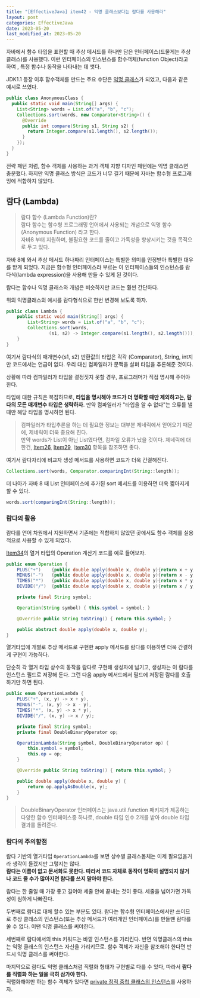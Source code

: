 ```yaml
---
title: "[EffectiveJava] item42 - 익명 클래스보다는 람다를 사용해라"
layout: post
categories: EffectiveJava
date: 2023-05-20
last_modified_at: 2023-05-20
---
```


자바에서 함수 타입을 표현할 때 추상 메서드를 하나만 담은 인터페이스(드물게는 추상 클래스)를 사용했다. 이런 인터페이스의 인스턴스를 함수객체(function Object)라고 하여 , 특정 함수나 동작을 나타내는 데 썻다.

JDK1.1 등장 이후 함수객체를 만드는 주요 수단은 [익명 클래스](https://dh37789.github.io/effectivejava/item24/)가 되었고, 다음과 같은 예시로 쓰였다.

```java
public class AnonymousClass {
  public static void main(String[] args) {
    List<String> words = List.of("a", "b", "c");
    Collections.sort(words, new Comparator<String>() {
      @Override
      public int compare(String s1, String s2) {
        return Integer.compare(s1.length(), s2.length());
      }
    });
  }
}
```

전략 패턴 처럼, 함수 객체를 사용하는 과거 객체 지향 디자인 패턴에는 익명 클래스면 충분했다. 하지만 익명 클래스 방식은 코드가 너무 길기 때문에 자바는 함수형 프로그래밍에 적합하지 않았다.


## 람다 (Lambda)

> 람다 함수 (Lambda Function)란?<br/>
> 람다 함수는 함수형 프로그래밍 언어에서 사용되는 개념으로 익명 함수(Anonymous Function) 라고 한다.<br/>
> 자바8 부터 지원하며, 불필요한 코드를 줄이고 가독성을 향상시키는 것을 목적으로 두고 있다.

자바 8에 와서 추상 메서드 하나짜리 인터페이스는 특별한 의미를 인정받아 특별한 대우를 받게 되었다. 지금은 함수형 인터페이스라 부르는 이 인터페이스들의 인스턴스를 람다식(lambda expression)을 사용해 만들 수 있게 된 것이다.

람다는 함수나 익명 클래스와 개념은 비슷하지만 코드는 훨씬 간단하다.

위의 익명클래스의 예시를 람다형식으로 한번 변경해 보도록 하자.

```java
public class Lambda {
    public static void main(String[] args) {
        List<String> words = List.of("a", "b", "c");
        Collections.sort(words,
                (s1, s2) -> Integer.compare(s1.length(), s2.length()));
    }
}
```

여기서 람다식의 매개변수(s1, s2) 반환값의 타입은 각각 (Comparator<String>), String, int지만 코드에서는 언급이 없다. 우리 대신 컴파일러가 문맥을 살펴 타입을 추론해준 것이다.

상황에 따라 컴파일러가 타입을 결정짓지 못할 경우, 프로그래머가 직접 명시해 주어야 한다.

타입에 대한 규칙은 복잡하므로, **타입을 명시해야 코드가 더 명확할 때만 제외하고는, 람다의 모든 매개변수 타입은 생략하자.** 만약 컴파일러가 "타입을 알 수 없다"는 오류를 낼때만 해당 타입을 명시하면 된다.

> 컴파일러가 타입추론을 하는 데 필요한 정보는 대부분 제네릭에서 얻어오기 때문에, 제네릭이 더욱 중요해 진다.<br/>
> 만약 words가 List<String>이 아닌 List였다면, 컴파일 오류가 났을 것이다.
> 제네릭에 대한건, [Item26](https://dh37789.github.io/effectivejava/item26/), [Item29](https://dh37789.github.io/effectivejava/item29/), ([tem30](https://dh37789.github.io/effectivejava/item30/) 항목을 참조하면 좋다.


여기서 람다자리에 비교자 생성 메서드를 사용하면 코드가 더욱 간결해진다.

```java
Collections.sort(words, Comparator.comparingInt(String::length));
```

더 나아가 자바 8 때 List 인터페이스에 추가된 sort 메서드를 이용하면 더욱 짧아지게 할 수 있다.

```java
words.sort(comparingInt(String::length));
```


### 람다의 활용

람다를 언어 차원에서 지원하면서 기존에는 적합하지 않았던 곳에서도 함수 객체를 실용적으로 사용할 수 있게 되었다.

[Item34](https://dh37789.github.io/effectivejava/item34/)의 열거 타입의 Operation 계산기 코드를 예로 들어보자.

```java
public enum Operation {
    PLUS("+")    {public double apply(double x, double y){return x + y;}},
    MINUS("-")   {public double apply(double x, double y){return x - y;}},
    TIMES("*")   {public double apply(double x, double y){return x * y;}},
    DIVIDE("/")  {public double apply(double x, double y){return x / y;}};

    private final String symbol;

    Operation(String symbol) { this.symbol = symbol; }

    @Override public String toString() { return this.symbol; }

    public abstract double apply(double x, double y);
}
```

열거타입에 개별로 추상 메서드로 구현한 apply 메서드를 람다를 이용하면 더욱 간결하게 구현이 가능하다.

단순히 각 열거 타입 상수의 동작을 람다로 구현해 생성자에 넘기고, 생성자는 이 람다를 인스턴스 필드로 저장해 둔다. 그런 다음 apply 메서드에서 필드에 저장된 람다를 호출하기만 하면 된다.

```java
public enum OperationLambda {
    PLUS("+", (x, y) -> x + y),
    MINUS("-", (x, y) -> x - y),
    TIMES("*", (x, y) -> x * y),
    DIVIDE("/", (x, y) -> x / y);

    private final String symbol;
    private final DoubleBinaryOperator op;

    OperationLambda(String symbol, DoubleBinaryOperator op) {
        this.symbol = symbol;
        this.op = op;
    }

    @Override public String toString() { return this.symbol; }

    public double apply(double x, double y) {
        return op.applyAsDouble(x, y);
    }
}
```

> DoubleBinaryOperator 인터페이스는 java.util.function 패키지가 제공하는 다양한 함수 인터페이스중 하나로, double 타입 인수 2개를 받아 double 타입 결과를 돌려준다.


### 람다의 주의할점

람다 기반의 열거타입 `OperationLambda`를 보면 상수별 클래스몸체는 이제 필요없을거라 생각이 들겠지만 그렇지는 않다.<br/>
**람다는 이름이 없고 문서화도 못한다. 따라서 코드 자체로 동작이 명확히 설명되지 않거나 코드 줄 수가 많아지면 람다를 쓰지 말아야 한다.**

람다는 한 줄일 때 가장 좋고 길어야 세줄 안에 끝내는 것이 좋다. 세줄을 넘어가면 가독성이 심하게 나빠진다.

두번째로 람다로 대체 할수 있는 부분도 있다. 람다는 함수형 인터페이스에서만 쓰이므로 추상 클래스의 인스턴스(또는 추상 메서드가 여러개인 인터페이스)를 만들땐 람다를 쑬 수 없다. 이땐 익명 클래스를 써야한다.

세번째로 람다에서의 this 키워드는 바깥 인스턴스를 가리킨다. 반면 익명클래스의 this는 익명 클래스의 인스턴스 자신을 가리키므로. 함수 객체가 자신을 참조해야 한다면 반드시 익명 클래스를 써야한다.

마지막으로 람다도 익명 클래스처럼 직렬화 형태가 구현별로 다를 수 있다, 따라서 **람다를 직렬화 하는 일을 극히 삼가야 한다.**<br/>
직렬화해야만 하는 함수 객체가 있다면 [private 정적 중첩 클래스의 인스턴스](https://dh37789.github.io/effectivejava/item24/)를 사용하자.




